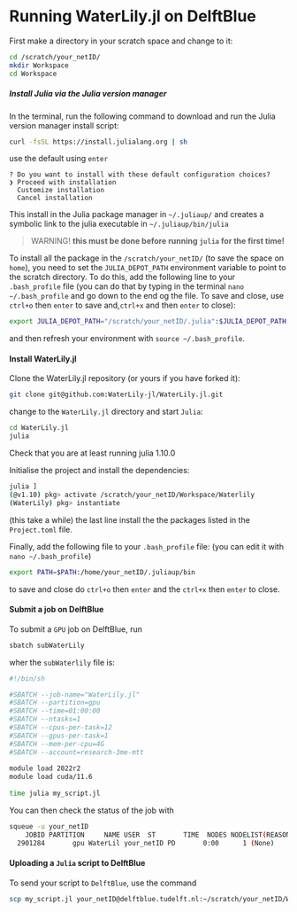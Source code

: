# Running WaterLily.jl on DelftBlue

First make a directory in your scratch space and change to it:

```bash
cd /scratch/your_netID/
mkdir Workspace
cd Workspace
```

##### Install Julia via the Julia version manager

In the terminal, run the following command to download and run the Julia version manager install script:

```bash
curl -fsSL https://install.julialang.org | sh
```
use the default using `enter`
```
? Do you want to install with these default configuration choices?
❯ Proceed with installation
  Customize installation
  Cancel installation
```

This install in the Julia package manager in `~/.juliaup/` and creates a symbolic link to the julia executable in `~/.juliaup/bin/julia`

> WARNING!
> __this must be done before running `julia` for the first time!__

To install all the package in the `/scratch/your_netID/` (to save the space on `home`), you need to set the `JULIA_DEPOT_PATH` environment variable to point to the scratch directory. To do this, add the following line to your `.bash_profile` file (you can do that by typing in the terminal `nano ~/.bash_profile` and go down to the end og the file. To save and close, use `ctrl+o` then `enter` to save and,`ctrl+x` and then `enter` to close):

```bash
export JULIA_DEPOT_PATH="/scratch/your_netID/.julia":$JULIA_DEPOT_PATH
```
and then refresh your environment with `source ~/.bash_profile`.


#### Install WaterLily.jl

Clone the WaterLily.jl repository (or yours if you have forked it):

```bash
git clone git@github.com:WaterLily-jl/WaterLily.jl.git
```

change to the `WaterLily.jl` directory and start `Julia`:

```bash
cd WaterLily.jl
julia
```

Check that you are at least running julia 1.10.0

Initialise the project and install the dependencies:
```bash
julia ]
(@v1.10) pkg> activate /scratch/your_netID/Workspace/Waterlily
(WaterLily) pkg> instantiate
```
(this take a while) the last line install the the packages listed in the `Project.toml` file.

Finally, add the following file to your `.bash_profile` file:
(you can edit it with `nano ~/.bash_profile`)

```bash
export PATH=$PATH:/home/your_netID/.juliaup/bin
```
to save and close do `ctrl+o` then `enter` and the `ctrl+x` then `enter` to close.

#### Submit a job on DelftBlue

To submit a `GPU` job on DelftBlue, run
```bash
sbatch subWaterLily
```
wher the `subWaterlily` file is:

```bash
#!/bin/sh

#SBATCH --job-name="WaterLily.jl"
#SBATCH --partition=gpu
#SBATCH --time=01:00:00
#SBATCH --ntasks=1
#SBATCH --cpus-per-task=12
#SBATCH --gpus-per-task=1
#SBATCH --mem-per-cpu=4G
#SBATCH --account=research-3me-mtt
​
module load 2022r2
module load cuda/11.6
​
time julia my_script.jl
```

You can then check the status of the job with

```bash
squeue -u your_netID
    JOBID PARTITION     NAME USER  ST       TIME  NODES NODELIST(REASON)
  2901284       gpu WaterLil your_netID PD       0:00      1 (None)
```

#### Uploading a `Julia` script to DelftBlue

To send your script to `DelftBlue`, use the command
  
  ```bash
  scp my_script.jl your_netID@delftblue.tudelft.nl:~/scratch/your_netID/Workspace/WaterLily
  ```
